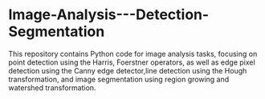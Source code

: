 # Image-Analysis---Detection-Segmentation
This repository contains Python code for image analysis tasks, focusing on point detection using the Harris, Foerstner operators, as well as edge pixel detection using the Canny edge detector,line detection using the Hough transformation, and image segmentation using region growing and watershed transformation.

